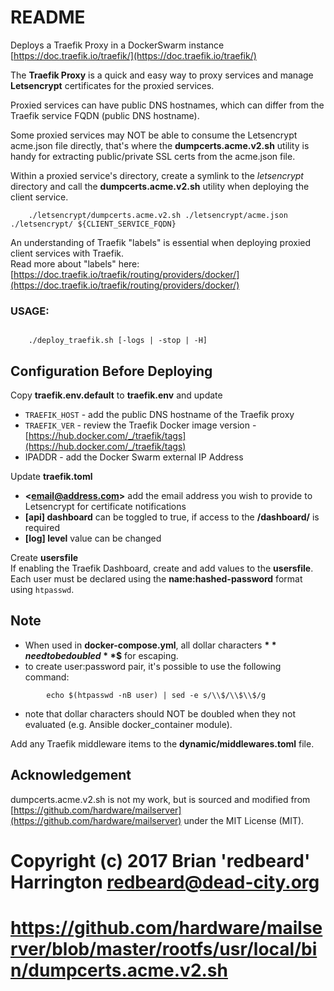 # README

Deploys a Traefik Proxy in a DockerSwarm instance 
[https://doc.traefik.io/traefik/](https://doc.traefik.io/traefik/)

The **Traefik Proxy** is a quick and easy way to proxy services and manage **Letsencrypt** certificates for the proxied services.  

Proxied services can have public DNS hostnames, which can differ from the Traefik service FQDN (public DNS hostname).  

Some proxied services may NOT be able to consume the Letsencrypt acme.json file directly, that's where the **dumpcerts.acme.v2.sh** utility is handy for extracting public/private SSL certs from the acme.json file.  

Within a proxied service's directory, create a symlink to the _letsencrypt_ directory and call the **dumpcerts.acme.v2.sh** utility when deploying the client service.  

```
    ./letsencrypt/dumpcerts.acme.v2.sh ./letsencrypt/acme.json ./letsencrypt/ ${CLIENT_SERVICE_FQDN}  
```

An understanding of Traefik "labels" is essential when deploying proxied client services with Traefik.  
Read more about "labels" here: [https://doc.traefik.io/traefik/routing/providers/docker/](https://doc.traefik.io/traefik/routing/providers/docker/)

### USAGE:

```

    ./deploy_traefik.sh [-logs | -stop | -H]  
```

## Configuration Before Deploying

Copy  **traefik.env.default** to **traefik.env** and update  
- ```TRAEFIK_HOST``` - add the public DNS hostname of the Traefik proxy  
- ```TRAEFIK_VER``` - review the Traefik Docker image version - [https://hub.docker.com/_/traefik/tags](https://hub.docker.com/_/traefik/tags)  
- IPADDR - add the Docker Swarm external IP Address  

Update **traefik.toml**  
- **<email@address.com\>** add the email address you wish to provide to Letsencrypt for certificate notifications  
- **[api] dashboard** can be toggled to true, if access to the **/dashboard/** is required  
- **[log] level** value can be changed

Create **usersfile**  
If enabling the Traefik Dashboard, create and add values to the **usersfile**.  
Each user must be declared using the **name:hashed-password** format using `htpasswd`.  

## Note

* When used in **docker-compose.yml**, all dollar characters **$** need to be doubled **$$** for escaping.
* to create user:password pair, it's possible to use the following command:  

```
        echo $(htpasswd -nB user) | sed -e s/\\$/\\$\\$/g
```


* note that dollar characters should NOT be doubled when they not evaluated (e.g. Ansible docker_container module).  

Add any Traefik middleware items to the **dynamic/middlewares.toml** file.


## Acknowledgement ##
dumpcerts.acme.v2.sh is not my work, but is sourced and modified from 
[https://github.com/hardware/mailserver](https://github.com/hardware/mailserver)
under the MIT License (MIT).
# Copyright (c) 2017 Brian 'redbeard' Harrington <redbeard@dead-city.org>
#     https://github.com/hardware/mailserver/blob/master/rootfs/usr/local/bin/dumpcerts.acme.v2.sh
